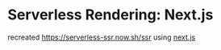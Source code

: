 # Serverless Rendering: Next.js

recreated https://serverless-ssr.now.sh/ssr using [next.js](https://github.com/zeit/next.js)
